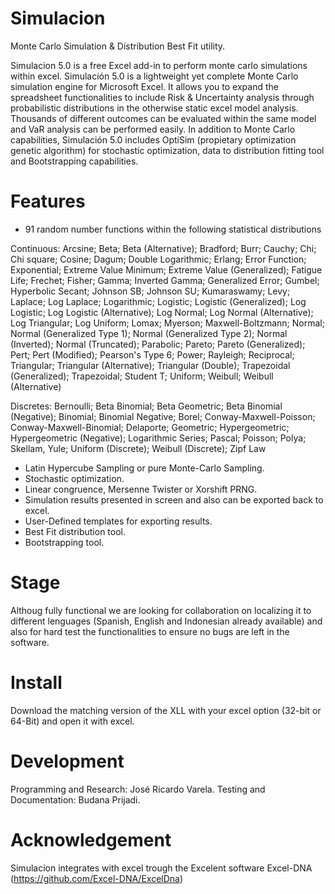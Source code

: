 # Simulacion
Monte Carlo Simulation &amp; Distribution Best Fit utility.

Simulacion 5.0 is a free Excel add-in to perform monte carlo simulations within excel.
Simulación 5.0 is a lightweight yet complete Monte Carlo simulation engine for Microsoft Excel. It allows you to expand the spreadsheet functionalities to include Risk & Uncertainty analysis through probabilistic distributions in the otherwise static excel model analysis. Thousands of different outcomes can be evaluated within the same model and VaR analysis can be performed easily. In addition  to Monte Carlo capabilities, Simulación 5.0 includes OptiSim (propietary optimization genetic algorithm) for stochastic optimization, data to distribution fitting tool and Bootstrapping capabilities.

# Features
- 91 random number functions within the following statistical distributions

Continuous: Arcsine; Beta; Beta (Alternative); Bradford; Burr; Cauchy; Chi; Chi square; Cosine; Dagum; Double Logarithmic; Erlang; Error Function; Exponential; Extreme Value Minimum; Extreme Value (Generalized); Fatigue Life; Frechet; Fisher; Gamma; Inverted Gamma; Generalized Error; Gumbel; Hyperbolic Secant; Johnson SB; Johnson SU; Kumaraswamy; Levy; Laplace; Log Laplace; Logarithmic; Logistic; Logistic (Generalized); Log Logistic; Log Logistic (Alternative); Log Normal; Log Normal (Alternative); Log Triangular; Log Uniform; Lomax; Myerson; Maxwell-Boltzmann; Normal; Normal (Generalized Type 1); Normal (Generalized Type 2); Normal (Inverted); Normal (Truncated); Parabolic; Pareto; Pareto (Generalized); Pert; Pert (Modified); Pearson's Type 6; Power; Rayleigh; Reciprocal; Triangular; Triangular (Alternative); Triangular (Double); Trapezoidal (Generalized); Trapezoidal; Student T; Uniform; Weibull; Weibull (Alternative)  

  Discretes: Bernoulli; Beta Binomial; Beta Geometric; Beta Binomial (Negative); Binomial; Binomial Negative; Borel; Conway-Maxwell-Poisson; Conway-Maxwell-Binomial; Delaporte; Geometric; Hypergeometric; Hypergeometric (Negative); Logarithmic Series; Pascal; Poisson; Polya; Skellam, Yule; Uniform (Discrete); Weibull (Discrete); Zipf Law 
  
- Latin Hypercube Sampling or pure Monte-Carlo Sampling.
- Stochastic optimization.
- Linear congruence, Mersenne Twister or Xorshift PRNG.
- Simulation results presented in screen and also can be exported back to excel.
- User-Defined templates for exporting results.
- Best Fit distribution tool.
- Bootstrapping tool.

# Stage
Althoug fully functional we are looking for collaboration on localizing it to different lenguages (Spanish, English and Indonesian already available) and also for hard test the functionalities to ensure no bugs are left in the software.

# Install
Download the matching version of the XLL with your excel option (32-bit or 64-Bit) and open it with excel.

# Development
Programming and Research: José Ricardo Varela.
Testing and Documentation: Budana Prijadi.

# Acknowledgement
Simulacion integrates with excel trough the Excelent software Excel-DNA (https://github.com/Excel-DNA/ExcelDna)
